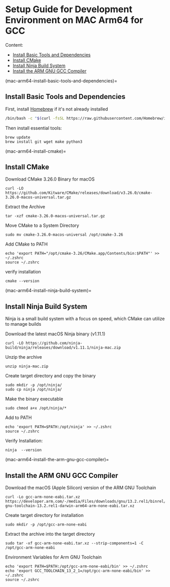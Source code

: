 # Setup Guide for Development Environment on MAC Arm64 for GCC

Content:
  - [Install Basic Tools and Dependencies](#mac-arm64-install-basic-tools-and-dependencies)
  - [Install CMake](#mac-arm64-install-cmake)
  - [Install Ninja Build System](#mac-arm64-install-ninja-build-system)
  - [Install the ARM GNU GCC Compiler](#mac-arm64-install-the-arm-gnu-gcc-compiler)

(mac-arm64-install-basic-tools-and-dependencies)=
## Install Basic Tools and Dependencies

First, install [Homebrew](https://brew.sh/) if it's not already installed

```bash
/bin/bash -c "$(curl -fsSL https://raw.githubusercontent.com/Homebrew/install/HEAD/install.sh)"
```

Then install essential tools:

```
brew update
brew install git wget make python3
```

(mac-arm64-install-cmake)=
## Install CMake

Download CMake 3.26.0 Binary for macOS

```
curl -LO https://github.com/Kitware/CMake/releases/download/v3.26.0/cmake-3.26.0-macos-universal.tar.gz
```
Extract the Archive

```
tar -xzf cmake-3.26.0-macos-universal.tar.gz
```

Move CMake to a System Directory

```
sudo mv cmake-3.26.0-macos-universal /opt/cmake-3.26
```

Add CMake to PATH

```
echo 'export PATH="/opt/cmake-3.26/CMake.app/Contents/bin:$PATH"' >> ~/.zshrc
source ~/.zshrc
```
verify installation

```
cmake --version
```

(mac-arm64-install-ninja-build-system)=
## Install Ninja Build System

Ninja is a small build system with a focus on speed, which CMake can utilize to manage builds

Download the latest macOS Ninja binary (v1.11.1)
```
curl -LO https://github.com/ninja-build/ninja/releases/download/v1.11.1/ninja-mac.zip
```

Unzip the archive
```
unzip ninja-mac.zip
```

Create target directory and copy the binary
```
sudo mkdir -p /opt/ninja/
sudo cp ninja /opt/ninja/
```

Make the binary executable
```
sudo chmod a+x /opt/ninja/*
```

Add to PATH
```
echo 'export PATH=$PATH:/opt/ninja' >> ~/.zshrc
source ~/.zshrc
```

Verify Installation:
```
ninja  --version
```

(mac-arm64-install-the-arm-gnu-gcc-compiler)=
## Install the ARM GNU GCC Compiler

Download the macOS (Apple Silicon) version of the ARM GNU Toolchain
```
curl -Lo gcc-arm-none-eabi.tar.xz https://developer.arm.com/-/media/Files/downloads/gnu/13.2.rel1/binrel/arm-gnu-toolchain-13.2.rel1-darwin-arm64-arm-none-eabi.tar.xz
```

Create target directory for installation
```
sudo mkdir -p /opt/gcc-arm-none-eabi
```

Extract the archive into the target directory
```
sudo tar -xf gcc-arm-none-eabi.tar.xz --strip-components=1 -C /opt/gcc-arm-none-eabi
```

Environment Variables for Arm GNU Toolchain

```
echo 'export PATH=$PATH:/opt/gcc-arm-none-eabi/bin' >> ~/.zshrc
echo 'export GCC_TOOLCHAIN_13_2_1=/opt/gcc-arm-none-eabi/bin' >> ~/.zshrc
source ~/.zshrc
```
